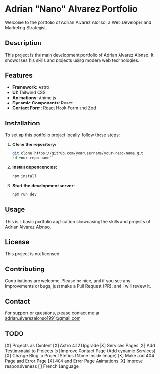 # Adrian "Nano" Alvarez Portfolio

Welcome to the portfolio of Adrian Alvarez Alonso, a Web Developer and Marketing Strategist.

## Description

This project is the main development portfolio of Adrian Alvarez Alonso. It showcases his skills and projects using modern web technologies.

## Features

- **Framework:** Astro
- **UI:** Tailwind CSS
- **Animations:** Anime.js
- **Dynamic Components:** React
- **Contact Form:** React Hook Form and Zod

## Installation

To set up this portfolio project locally, follow these steps:

1. **Clone the repository:**

   ```bash
   git clone https://github.com/yourusername/your-repo-name.git
   cd your-repo-name``

   ```

2. **Install dependencies:**

   ```bash
   npm install
   ```

3. **Start the development server:**

   ```bash
   npm run dev
   ```

## Usage

This is a basic portfolio application showcasing the skills and projects of Adrian Alvarez Alonso.

## License

This project is not licensed.

## Contributing

Contributions are welcome! Please be nice, and if you see any improvements or bugs, just make a Pull Request (PR), and I will review it.

## Contact

For support or questions, please contact me at: <a href="mailto:adrian.alvarezalonso1991@gmail.com" target="_blank">adrian.alvarezalonso1991@gmail.com</a>

## TODO

[X] Projects as Content
[X] Astro 4.12 Upgrade
[X] Services Pages
[X] Add Testimonaial to Projects
[x] Improve Contact Page (Add dynamic Services)
[X] Change Blog to Project Stetics (Name Inside Image)
[X] Make and 404 Page and Error Page
[X] 404 and Error Page Animations
[X] Improve responsiveness
[ ] French Language
